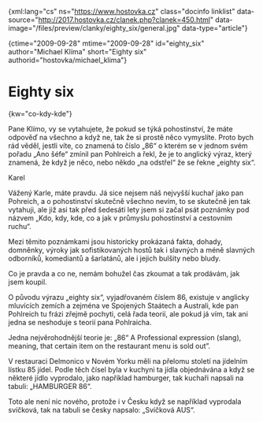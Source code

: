 
{xml:lang="cs" ns="https://www.hostovka.cz" class="docinfo linklist" data-source="http://2017.hostovka.cz/clanek.php?clanek=450.html" data-image="/files/preview/clanky/eighty_six/general.jpg" data-type="article"}

{ctime="2009-09-28" mtime="2009-09-28" id="eighty\_six" author="Michael Klíma" short="Eighty six" authorid="hostovka/michael\_klima"}

# Eighty six

<!-- generated attribute kw by user_udpatekw.sh on 2020-04-25, do not edit -->

{kw="co-kdy-kde"}

Pane Klímo, vy se vytahujete, že pokud se týká pohostinství, že máte odpověď na všechno a když ne, tak že si prostě něco vymyslíte. Proto bych rád věděl, jestli víte, co znamená to číslo „86“ o kterém se v jednom svém pořadu „Ano šéfe“ zmínil pan Pohlreich a řekl, že je to anglický výraz, který znamená, že když je něco, nebo někdo „na odstřel“ že se řekne „eighty six“.

Karel

Vážený Karle, máte pravdu. Já sice nejsem náš nejvyšší kuchař jako pan Pohreich, a o pohostinství skutečně všechno nevím, to se skutečně jen tak vytahuji, ale již asi tak před šedesáti lety jsem si začal psát poznámky pod názvem „Kdo, kdy, kde, co a jak v průmyslu pohostinství a cestovním ruchu“.

Mezi těmito poznámkami jsou historicky prokázaná fakta, dohady, domněnky, výroky jak sofistikovaných hostů tak i slavných a méně slavných odborníků, komediantů a šarlatánů, ale i jejich bulšity nebo bludy.

Co je pravda a co ne, nemám bohužel čas zkoumat a tak prodávám, jak jsem koupil.

O původu výrazu „eighty six“, vyjadřovaném číslem 86, existuje v anglicky mluvících zemích a zejména ve Spojených Staátech a Australi, kde pan Pohlreich tu frázi zřejmě pochyti, celá řada teorií, ale pokud já vím, tak ani jedna se neshoduje s teorií pana Pohlraicha.

Jedna nejvěrohodnější teorie je: „86“ A Professional expression (slang), meaning, that certain item on the restaurant menu is sold out”.

V restauraci Delmonico v Novém Yorku měli na přelomu století na jídelním lístku 85 jídel. Podle těch čísel byla v kuchyni ta jídla objednávána a když se některé jídlo vyprodalo, jako například hamburger, tak kuchaři napsali na tabuli: „HAMBURGER 86“.

Toto ale není nic nového, protože i v Česku když se například vyprodala svíčková, tak na tabuli se česky napsalo: „Svíčková AUS“.


